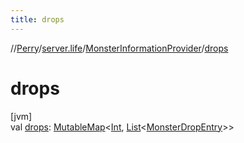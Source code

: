 ```yaml
---
title: drops
---
```

//[Perry](../../../index.html)/[server.life](../index.html)/[MonsterInformationProvider](index.html)/[drops](drops.html)



# drops



[jvm]\
val [drops](drops.html): [MutableMap](https://kotlinlang.org/api/latest/jvm/stdlib/kotlin.collections/-mutable-map/index.html)<[Int](https://kotlinlang.org/api/latest/jvm/stdlib/kotlin/-int/index.html), [List](https://kotlinlang.org/api/latest/jvm/stdlib/kotlin.collections/-list/index.html)<[MonsterDropEntry](../-monster-drop-entry/index.html)>>




